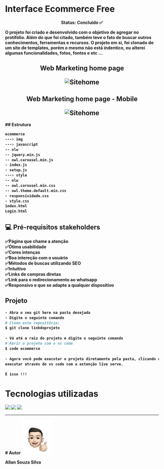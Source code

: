 
# Interface Ecommerce Free 
<p align="center"><b>Status: Concluido ✅</p>

O projeto foi criado e desenvolvido com o objetivo de agregar no protifólio.
Além do que foi citado, também teve o fato de buscar outros conhecimentos, ferramentas e recursos.
O projeto em si, foi clonado de um site de templates, porém o mesmo não está indentico, eu alterei algumas funcionalidades, fotos, fontes e etc ...
<h2 align="center">
  <p>Web Marketing home page</p>
  <img width="70%" alt="Sitehome" title="Home page" src="https://github.com/AllanSouzaSilva/DayanaMK/blob/main/img/video-desktop.gif" style="max-width:70%;">
</h2>

<h2 align="center">
  <p>Web Marketing home page - Mobile</p>
  <img width="30%" heigth="30%" alt="Sitehome" title="Home page" src="https://github.com/AllanSouzaSilva/DayanaMK/blob/main/img/VideoMobile.gif" style="max-width:40%;">
</h2>
## Estrutura

```bash
ecommerce
---> img
---> javascript
-- olw
-- jquery.min.js
-- owl.carousel.min.js
- index.js
- setup.js
---> style
-- olw
-- owl.carousel.min.css
-- owl.theme.default.min.css
- responsividade.css
- style.css
index.html
Login.html
```

## 💻 Pré-requisitos stakeholders

✅Página que chame a atenção<br>
✅Ótima usabilidade<br> 
✅Cores intenças<br> 
✅Boa intereção com o usuário<br>
✅Métodos de buscas utilizando SEO<br>
✅Intuitivo<br>
✅Links de compras diretas<br>
✅Link para o redirecionamento ao whatsapp<br>
✅Responsivo e que se adapte a qualquer dispositivo<br> 


## Projeto
```bash
- Abra o seu git here na pasta desejada
- Digite o seguinte comando
# Clone este repositório:
$ git clone linkdoprojeto

- Vá até a raiz do projeto e digite o seguinte comando
# Abrir o projeto com o vs code
$ code ecommerce

- Agora você pode executar o projeto diretamente pela pasta, clicando duas vezes em cima do arquiva index.html ou 
executar através do vs code com a extenção live serve.

É isso !!!
```

# Tecnologias utilizadas 
<img src="https://img.shields.io/badge/HTML5-E34F26?style=for-the-badge&logo=html5&logoColor=white" />



<img src="https://img.shields.io/badge/CSS3-1572B6?style=for-the-badge&logo=css3&logoColor=whit" />

<img src="https://img.shields.io/badge/JavaScript-323330?style=for-the-badge&logo=javascript&logoColor=F7DF1E" />
<hr>
# Autor
 <img src="https://github.com/AllanSouzaSilva/allansouza-freelancer/blob/main/img/AllanProfile1.png" width="100px;" alt="Foto do Allan souza silva no GitHub"/><br>
 <p> Allan Souza Silva</p>